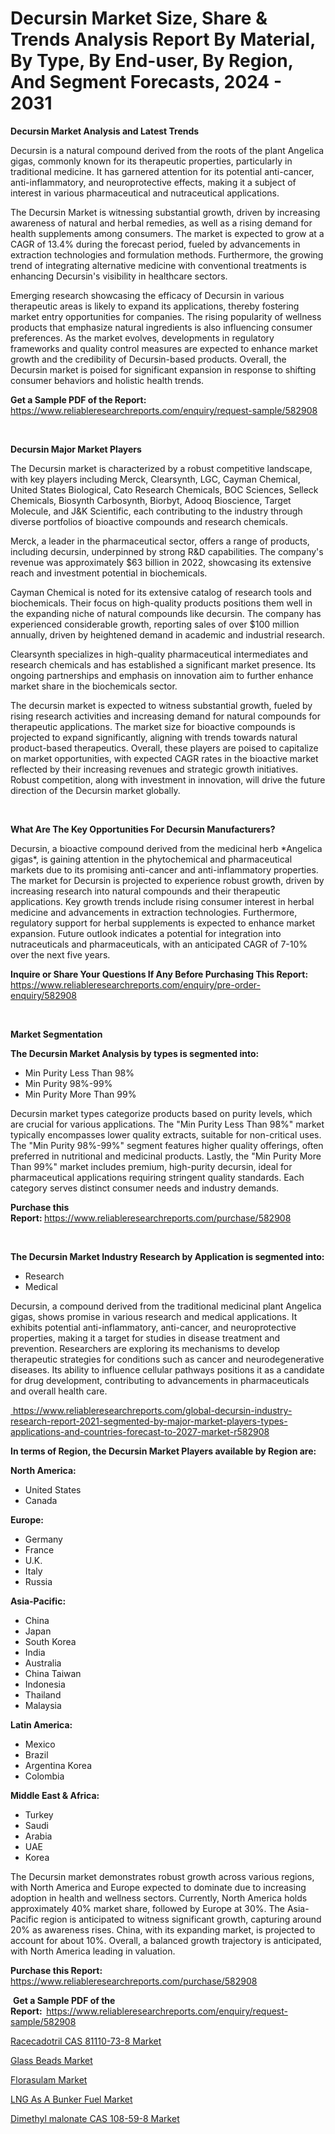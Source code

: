 <p><h1>Decursin Market Size, Share & Trends Analysis Report By Material, By Type, By End-user, By Region, And Segment Forecasts, 2024 - 2031</h1></p><p><strong>Decursin Market Analysis and Latest Trends</strong></p>
<p><p>Decursin is a natural compound derived from the roots of the plant Angelica gigas, commonly known for its therapeutic properties, particularly in traditional medicine. It has garnered attention for its potential anti-cancer, anti-inflammatory, and neuroprotective effects, making it a subject of interest in various pharmaceutical and nutraceutical applications.</p><p>The Decursin Market is witnessing substantial growth, driven by increasing awareness of natural and herbal remedies, as well as a rising demand for health supplements among consumers. The market is expected to grow at a CAGR of 13.4% during the forecast period, fueled by advancements in extraction technologies and formulation methods. Furthermore, the growing trend of integrating alternative medicine with conventional treatments is enhancing Decursin's visibility in healthcare sectors.</p><p>Emerging research showcasing the efficacy of Decursin in various therapeutic areas is likely to expand its applications, thereby fostering market entry opportunities for companies. The rising popularity of wellness products that emphasize natural ingredients is also influencing consumer preferences. As the market evolves, developments in regulatory frameworks and quality control measures are expected to enhance market growth and the credibility of Decursin-based products. Overall, the Decursin market is poised for significant expansion in response to shifting consumer behaviors and holistic health trends.</p></p>
<p><strong>Get a Sample PDF of the Report:&nbsp;</strong> <a href="https://www.reliableresearchreports.com/enquiry/request-sample/582908?utm_campaign=13&utm_medium=2&utm_source=Github&utm_content=ia&utm_term=16122024&utm_id=decursin">https://www.reliableresearchreports.com/enquiry/request-sample/582908</a></p>
<p>&nbsp;</p>
<p><strong>Decursin Major Market Players</strong></p>
<p><p>The Decursin market is characterized by a robust competitive landscape, with key players including Merck, Clearsynth, LGC, Cayman Chemical, United States Biological, Cato Research Chemicals, BOC Sciences, Selleck Chemicals, Biosynth Carbosynth, Biorbyt, Adooq Bioscience, Target Molecule, and J&K Scientific, each contributing to the industry through diverse portfolios of bioactive compounds and research chemicals.</p><p>Merck, a leader in the pharmaceutical sector, offers a range of products, including decursin, underpinned by strong R&D capabilities. The company's revenue was approximately $63 billion in 2022, showcasing its extensive reach and investment potential in biochemicals. </p><p>Cayman Chemical is noted for its extensive catalog of research tools and biochemicals. Their focus on high-quality products positions them well in the expanding niche of natural compounds like decursin. The company has experienced considerable growth, reporting sales of over $100 million annually, driven by heightened demand in academic and industrial research.</p><p>Clearsynth specializes in high-quality pharmaceutical intermediates and research chemicals and has established a significant market presence. Its ongoing partnerships and emphasis on innovation aim to further enhance market share in the biochemicals sector.</p><p>The decursin market is expected to witness substantial growth, fueled by rising research activities and increasing demand for natural compounds for therapeutic applications. The market size for bioactive compounds is projected to expand significantly, aligning with trends towards natural product-based therapeutics. Overall, these players are poised to capitalize on market opportunities, with expected CAGR rates in the bioactive market reflected by their increasing revenues and strategic growth initiatives. Robust competition, along with investment in innovation, will drive the future direction of the Decursin market globally.</p></p>
<p>&nbsp;</p>
<p><strong>What Are The Key Opportunities For Decursin Manufacturers?</strong></p>
<p><p>Decursin, a bioactive compound derived from the medicinal herb *Angelica gigas*, is gaining attention in the phytochemical and pharmaceutical markets due to its promising anti-cancer and anti-inflammatory properties. The market for Decursin is projected to experience robust growth, driven by increasing research into natural compounds and their therapeutic applications. Key growth trends include rising consumer interest in herbal medicine and advancements in extraction technologies. Furthermore, regulatory support for herbal supplements is expected to enhance market expansion. Future outlook indicates a potential for integration into nutraceuticals and pharmaceuticals, with an anticipated CAGR of 7-10% over the next five years.</p></p>
<p><strong>Inquire or Share Your Questions If Any Before Purchasing This Report:</strong> <a href="https://www.reliableresearchreports.com/enquiry/pre-order-enquiry/582908?utm_campaign=13&utm_medium=2&utm_source=Github&utm_content=ia&utm_term=16122024&utm_id=decursin">https://www.reliableresearchreports.com/enquiry/pre-order-enquiry/582908</a></p>
<p>&nbsp;</p>
<p><strong>Market Segmentation</strong></p>
<p><strong>The Decursin Market Analysis by types is segmented into:</strong></p>
<p><ul><li>Min Purity Less Than 98%</li><li>Min Purity 98%-99%</li><li>Min Purity More Than 99%</li></ul></p>
<p><p>Decursin market types categorize products based on purity levels, which are crucial for various applications. The "Min Purity Less Than 98%" market typically encompasses lower quality extracts, suitable for non-critical uses. The "Min Purity 98%-99%" segment features higher quality offerings, often preferred in nutritional and medicinal products. Lastly, the "Min Purity More Than 99%" market includes premium, high-purity decursin, ideal for pharmaceutical applications requiring stringent quality standards. Each category serves distinct consumer needs and industry demands.</p></p>
<p><strong>Purchase this Report:&nbsp;</strong><a href="https://www.reliableresearchreports.com/purchase/582908?utm_campaign=13&utm_medium=2&utm_source=Github&utm_content=ia&utm_term=16122024&utm_id=decursin">https://www.reliableresearchreports.com/purchase/582908</a></p>
<p>&nbsp;</p>
<p><strong>The Decursin Market Industry Research by Application is segmented into:</strong></p>
<p><ul><li>Research</li><li>Medical</li></ul></p>
<p><p>Decursin, a compound derived from the traditional medicinal plant Angelica gigas, shows promise in various research and medical applications. It exhibits potential anti-inflammatory, anti-cancer, and neuroprotective properties, making it a target for studies in disease treatment and prevention. Researchers are exploring its mechanisms to develop therapeutic strategies for conditions such as cancer and neurodegenerative diseases. Its ability to influence cellular pathways positions it as a candidate for drug development, contributing to advancements in pharmaceuticals and overall health care.</p></p>
<p><a href="https://www.reliableresearchreports.com/global-decursin-industry-research-report-2021-segmented-by-major-market-players-types-applications-and-countries-forecast-to-2027-market-r582908?utm_campaign=13&utm_medium=2&utm_source=Github&utm_content=ia&utm_term=16122024&utm_id=decursin">&nbsp;https://www.reliableresearchreports.com/global-decursin-industry-research-report-2021-segmented-by-major-market-players-types-applications-and-countries-forecast-to-2027-market-r582908</a></p>
<p><strong>In terms of Region, the Decursin Market Players available by Region are:</strong></p>
<p>
    <p> <strong> North America: </strong>
        <ul>
            <li>United States</li>
            <li>Canada</li>
        </ul>
        </p> 
    <p> <strong> Europe: </strong>
        <ul>
            <li>Germany</li>
            <li>France</li>
            <li>U.K.</li>
            <li>Italy</li>
            <li>Russia</li>
        </ul>
        </p> 
    <p> <strong> Asia-Pacific: </strong>
        <ul>
            <li>China</li>
            <li>Japan</li>
            <li>South Korea</li>
            <li>India</li>
            <li>Australia</li>
            <li>China Taiwan</li>
            <li>Indonesia</li>
            <li>Thailand</li>
            <li>Malaysia</li>
        </ul>
        </p> 
    <p> <strong> Latin America: </strong>
        <ul>
            <li>Mexico</li>
            <li>Brazil</li>
            <li>Argentina Korea</li>
            <li>Colombia</li>
        </ul>
        </p> 
    <p> <strong> Middle East & Africa: </strong>
        <ul>
            <li>Turkey</li>
            <li>Saudi</li>
            <li>Arabia</li>
            <li>UAE</li>
            <li>Korea</li>
        </ul>
    </p>
    </p>
<p><p>The Decursin market demonstrates robust growth across various regions, with North America and Europe expected to dominate due to increasing adoption in health and wellness sectors. Currently, North America holds approximately 40% market share, followed by Europe at 30%. The Asia-Pacific region is anticipated to witness significant growth, capturing around 20% as awareness rises. China, with its expanding market, is projected to account for about 10%. Overall, a balanced growth trajectory is anticipated, with North America leading in valuation.</p></p>
<p><strong>Purchase this Report: </strong><a href="https://www.reliableresearchreports.com/purchase/582908?utm_campaign=13&utm_medium=2&utm_source=Github&utm_content=ia&utm_term=16122024&utm_id=decursin">https://www.reliableresearchreports.com/purchase/582908</a></p>
<p>&nbsp;<strong>Get a Sample PDF of the Report:&nbsp;&nbsp;</strong><a href="https://www.reliableresearchreports.com/enquiry/request-sample/582908?utm_campaign=13&utm_medium=2&utm_source=Github&utm_content=ia&utm_term=16122024&utm_id=decursin">https://www.reliableresearchreports.com/enquiry/request-sample/582908</a></p>
<p><strong></strong></p>
<p><p><a href="https://github.com/Chiragrp22/Market-Research-Report-List-6/blob/main/racecadotril-cas-81110-73-8-market.md?utm_campaign=13&utm_medium=2&utm_source=Github&utm_content=ia&utm_term=16122024&utm_id=decursin">Racecadotril CAS 81110-73-8 Market</a></p><p><a href="https://www.linkedin.com/pulse/glass-beads-market-rise-tracking-72-cagr-2024-2031-key-rh8ne?utm_campaign=13&utm_medium=2&utm_source=Github&utm_content=ia&utm_term=16122024&utm_id=decursin">Glass Beads Market</a></p><p><a href="https://www.linkedin.com/pulse/growth-journey-florasulam-market-uncovering-11-cagr-through-h6bxe?utm_campaign=13&utm_medium=2&utm_source=Github&utm_content=ia&utm_term=16122024&utm_id=decursin">Florasulam Market</a></p><p><a href="https://www.linkedin.com/pulse/lng-bunker-fuel-market-size-share-analysis-forecasted-jfefc?utm_campaign=13&utm_medium=2&utm_source=Github&utm_content=ia&utm_term=16122024&utm_id=decursin">LNG As A Bunker Fuel Market</a></p><p><a href="https://github.com/MarciaRunte/Market-Research-Report-List-1/blob/main/dimethyl-malonate-cas-108-59-8-market.md?utm_campaign=13&utm_medium=2&utm_source=Github&utm_content=ia&utm_term=16122024&utm_id=decursin">Dimethyl malonate CAS 108-59-8 Market</a></p></p>